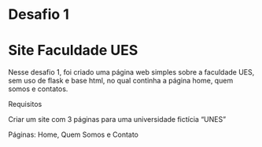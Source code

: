 # Desafio 1

# Site Faculdade UES

Nesse desafio 1, foi criado uma página web simples sobre a faculdade UES, sem uso de flask e base html, no qual continha a página home, quem somos e contatos.

Requisitos

Criar um site com 3 páginas para uma universidade fictícia “UNES”

Páginas: Home, Quem Somos e Contato
